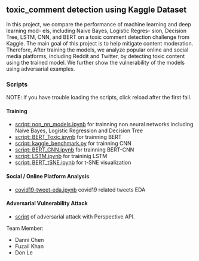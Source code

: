 ## toxic_comment detection using Kaggle Dataset

In this project, we compare the performance of machine learning and deep learning mod- els, including Naive Bayes, Logistic Regres- sion, Decision Tree, LSTM, CNN, and BERT on a toxic comment detection challenge from Kaggle. The main goal of this project is to help mitigate content moderation. Therefore, After training the models, we analyze popular online and social media platforms, including Reddit and Twitter, by detecting toxic content using the trained model. We further show the vulnerability of the models using adversarial examples.


### Scripts
NOTE: if you have trouble loading the scripts, click reload after the first fail. 

#### Training
- [script: non_nn_models.ipynb](https://github.com/dchen236/toxic_comment/blob/master/non_nn_models.ipynb) for trainning non neural networks including Naive Bayes, Logistic Regression and Decision Tree
- [script: BERT_Toxic.ipynb](https://github.com/dchen236/toxic_comment/blob/master/BERT_Toxic.ipynb) for trainning BERT
- [script: kaggle_benchmark.py](https://github.com/dchen236/toxic_comment/blob/master/kaggle_benchmark.py) for trainning CNN
- [script: BERT_CNN.ipynb](https://github.com/dchen236/toxic_comment/blob/master/BERT_CNN.ipynb) for trainning BERT-CNN
- [script: LSTM.ipynb](https://github.com/dchen236/toxic_comment/blob/master/LSTM.ipynb) for traininig LSTM
- [script: BERT_tSNE.ipynb](https://github.com/dchen236/toxic_comment/blob/master/BERT_tSNE.ipynb) for t-SNE visualization

#### Social / Online Platform Analysis
- [covid19-tweet-eda.ipynb](https://github.com/dchen236/toxic_comment/blob/master/covid19-tweet-eda.ipynb) covid19 related tweets EDA

#### Adversarial Vulnerability Attack
- [script](https://github.com/dchen236/toxic_comment/blob/master/Perspective_API.ipynb) of adversarial attack with Perspective API.

Team Member: 
- Danni Chen
- Fuzail Khan
- Don Le

